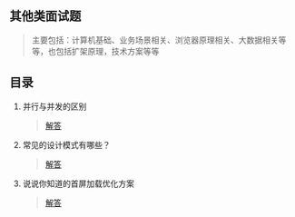 ## 其他类面试题

> 主要包括：计算机基础、业务场景相关、浏览器原理相关、大数据相关等等，也包括扩架原理，技术方案等等
>
>

## 目录

1. 并行与并发的区别

   > [解答](./001.并行与并发的区别.md)

2. 常见的设计模式有哪些？

    > [解答](./002.常见的设计模式.md)

3. 说说你知道的首屏加载优化方案

    > [解答](./003.首屏加载优化方案.md)

